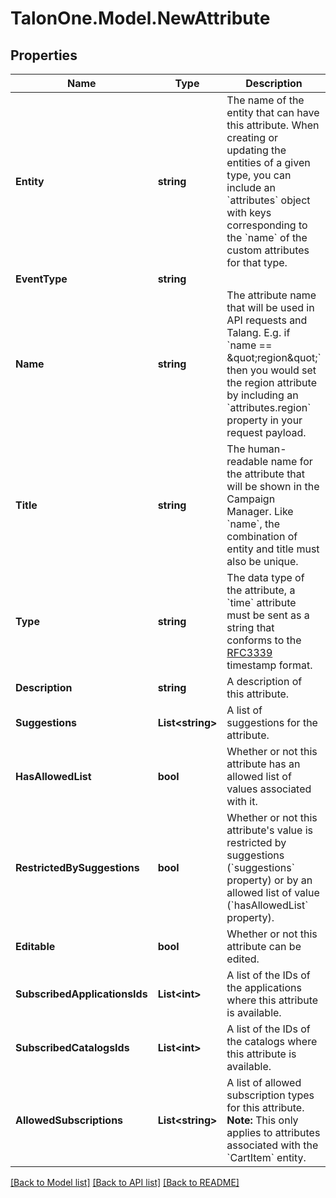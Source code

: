 # TalonOne.Model.NewAttribute
## Properties

Name | Type | Description | Notes
------------ | ------------- | ------------- | -------------
**Entity** | **string** | The name of the entity that can have this attribute. When creating or updating the entities of a given type, you can include an &#x60;attributes&#x60; object with keys corresponding to the &#x60;name&#x60; of the custom attributes for that type. | 
**EventType** | **string** |  | [optional] 
**Name** | **string** | The attribute name that will be used in API requests and Talang. E.g. if &#x60;name &#x3D;&#x3D; \&quot;region\&quot;&#x60; then you would set the region attribute by including an &#x60;attributes.region&#x60; property in your request payload. | 
**Title** | **string** | The human-readable name for the attribute that will be shown in the Campaign Manager. Like &#x60;name&#x60;, the combination of entity and title must also be unique. | 
**Type** | **string** | The data type of the attribute, a &#x60;time&#x60; attribute must be sent as a string that conforms to the [RFC3339](https://www.ietf.org/rfc/rfc3339.txt) timestamp format. | 
**Description** | **string** | A description of this attribute. | 
**Suggestions** | **List&lt;string&gt;** | A list of suggestions for the attribute. | 
**HasAllowedList** | **bool** | Whether or not this attribute has an allowed list of values associated with it. | [optional] [default to false]
**RestrictedBySuggestions** | **bool** | Whether or not this attribute&#39;s value is restricted by suggestions (&#x60;suggestions&#x60; property) or by an allowed list of value (&#x60;hasAllowedList&#x60; property).  | [optional] [default to false]
**Editable** | **bool** | Whether or not this attribute can be edited. | 
**SubscribedApplicationsIds** | **List&lt;int&gt;** | A list of the IDs of the applications where this attribute is available. | [optional] 
**SubscribedCatalogsIds** | **List&lt;int&gt;** | A list of the IDs of the catalogs where this attribute is available. | [optional] 
**AllowedSubscriptions** | **List&lt;string&gt;** | A list of allowed subscription types for this attribute.  **Note:** This only applies to attributes associated with the &#x60;CartItem&#x60; entity.  | [optional] 

[[Back to Model list]](../README.md#documentation-for-models) [[Back to API list]](../README.md#documentation-for-api-endpoints) [[Back to README]](../README.md)

